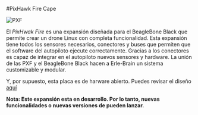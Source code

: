 #PixHawk Fire Cape

![PXF](http://erlerobotics.com/blog/wp-content/uploads/2014/10/new_pixhawk.jpg)

El *PixHwak Fire* es una expansión diseñada para el BeagleBone Black que permite crear un drone Linux con completa funcionalidad. Esta expansión tiene todos los sensores necesarios, conectores y buses que permiten que el software del autopiloto ejecute correctamente. Gracias a los conectores es capaz de integrar en el autopiloto nuevos sensores y hardware. La unión de las PXF y el BeagleBone Black hacen a Erle-Brain un sistema customizable y modular.

Y, por supuesto, esta placa es de harware abierto. Puedes revisar el diseño [aquí](https://github.com/diydrones/PXF)

**Nota: Este expansión esta en desarrollo. Por lo tanto, nuevas funcionalidades o nuevas versiones de pueden lanzar.**